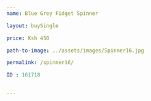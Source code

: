 ```yaml
---
name: Blue Grey Fidget Spinner

layout: buySingle

price: Ksh 450

path-to-image: ../assets/images/Spinner16.jpg

permalink: /spinner16/

ID : 161718


---
```

